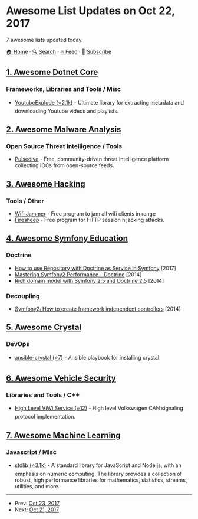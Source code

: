 # Awesome List Updates on Oct 22, 2017

7 awesome lists updated today.

[🏠 Home](/README.md) · [🔍 Search](https://www.trackawesomelist.com/search/) · [🔥 Feed](https://www.trackawesomelist.com/rss.xml) · [📮 Subscribe](https://trackawesomelist.us17.list-manage.com/subscribe?u=d2f0117aa829c83a63ec63c2f&id=36a103854c)



## [1. Awesome Dotnet Core](/content/thangchung/awesome-dotnet-core/README.md)

### Frameworks, Libraries and Tools / Misc

*   [YoutubeExplode (⭐2.1k)](https://github.com/Tyrrrz/YoutubeExplode) - Ultimate library for extracting metadata and downloading Youtube videos and playlists.

## [2. Awesome Malware Analysis](/content/rshipp/awesome-malware-analysis/README.md)

### Open Source Threat Intelligence / Tools

*   [Pulsedive](https://pulsedive.com) - Free, community-driven threat intelligence platform collecting IOCs from open-source feeds.

## [3. Awesome Hacking](/content/carpedm20/awesome-hacking/README.md)

### Tools / Other

*   [Wifi Jammer](https://n0where.net/wifijammer/) - Free program to jam all wifi clients in range
*   [Firesheep](https://codebutler.github.io/firesheep/) - Free program for HTTP session hijacking attacks.

## [4. Awesome Symfony Education](/content/pehapkari/awesome-symfony-education/README.md)

### Doctrine

*   [How to use Repository with Doctrine as Service in Symfony](https://www.tomasvotruba.cz/blog/2017/10/16/how-to-use-repository-with-doctrine-as-service-in-symfony/) \[2017]
*   [Mastering Symfony2 Performance – Doctrine](http://labs.octivi.com/mastering-symfony2-performance-doctrine/) \[2014]
*   [Rich domain model with Symfony 2.5 and Doctrine 2.5](https://www.slideshare.net/_leopro_/rich-domain-model-with-symfony-25-and-doctrine-25) \[2014]

### Decoupling

*   [Symfony2: How to create framework independent controllers](https://matthiasnoback.nl/2014/06/how-to-create-framework-independent-controllers/) \[2014]

## [5. Awesome Crystal](/content/veelenga/awesome-crystal/README.md)

### DevOps

*   [ansible-crystal (⭐7)](https://github.com/CorbanR/ansible-crystal) - Ansible playbook for installing crystal

## [6. Awesome Vehicle Security](/content/jaredthecoder/awesome-vehicle-security/README.md)

### Libraries and Tools / C++

*   [High Level ViWi Service (⭐12)](https://github.com/iotbzh/high-level-viwi-service) - High level Volkswagen CAN signaling protocol implementation.

## [7. Awesome Machine Learning](/content/josephmisiti/awesome-machine-learning/README.md)

### Javascript / Misc

*   [stdlib (⭐3.1k)](https://github.com/stdlib-js/stdlib) - A standard library for JavaScript and Node.js, with an emphasis on numeric computing. The library provides a collection of robust, high performance libraries for mathematics, statistics, streams, utilities, and more.

---

- Prev: [Oct 23, 2017](/content/2017/10/23/README.md)
- Next: [Oct 21, 2017](/content/2017/10/21/README.md)